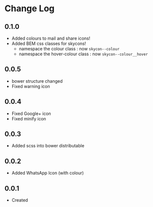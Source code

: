 # Change Log

## 0.1.0

  * Added colours to mail and share icons!
  * Added BEM css classes for skycons!
    * namespace the colour class : now `skycon--colour`
    * namespace the hover-colour class : now `skycon--colour__hover`

## 0.0.5

  * bower structure changed
  * Fixed warning icon
  
## 0.0.4

  * Fixed Google+ icon
  * Fixed minify icon
  
## 0.0.3

  * Added scss into bower distributable
  
## 0.0.2

  * Added WhatsApp Icon (with colour)
  
## 0.0.1

  * Created